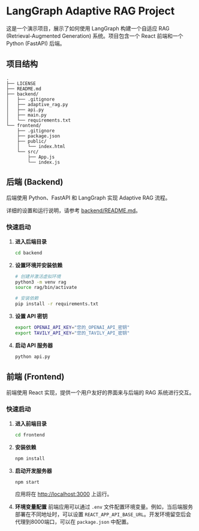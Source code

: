 # LangGraph Adaptive RAG Project

这是一个演示项目，展示了如何使用 LangGraph 构建一个自适应 RAG (Retrieval-Augmented Generation) 系统。项目包含一个 React 前端和一个 Python (FastAPI) 后端。

## 项目结构

```text
.
├── LICENSE
├── README.md
├── backend/
│   ├── .gitignore
│   ├── adaptive_rag.py
│   ├── api.py
│   ├── main.py
│   └── requirements.txt
└── frontend/
    ├── .gitignore
    ├── package.json
    ├── public/
    │   └── index.html
    └── src/
        ├── App.js
        └── index.js
```

## 后端 (Backend)

后端使用 Python、FastAPI 和 LangGraph 实现 Adaptive RAG 流程。

详细的设置和运行说明，请参考 [backend/README.md](./backend/README.md)。

### 快速启动

1.  **进入后端目录**
    ```bash
    cd backend
    ```

2.  **设置环境并安装依赖**
    ```bash
    # 创建并激活虚拟环境
    python3 -m venv rag
    source rag/bin/activate

    # 安装依赖
    pip install -r requirements.txt
    ```

3.  **设置 API 密钥**
    ```bash
    export OPENAI_API_KEY="您的_OPENAI_API_密钥"
    export TAVILY_API_KEY="您的_TAVILY_API_密钥"
    ```

4.  **启动 API 服务器**
    ```bash
    python api.py
    ```

## 前端 (Frontend)

前端使用 React 实现，提供一个用户友好的界面来与后端的 RAG 系统进行交互。

### 快速启动

1.  **进入前端目录**
    ```bash
    cd frontend
    ```

2.  **安装依赖**
    ```bash
    npm install
    ```

3.  **启动开发服务器**
    ```bash
    npm start
    ```
    应用将在 [http://localhost:3000](http://localhost:3000) 上运行。

4.  **环境变量配置**
    前端应用可以通过 `.env` 文件配置环境变量。例如，当后端服务部署在不同地址时，可以设置 `REACT_APP_API_BASE_URL`。开发环境留空后会代理到8000端口，可以在 `package.json` 中配置。
